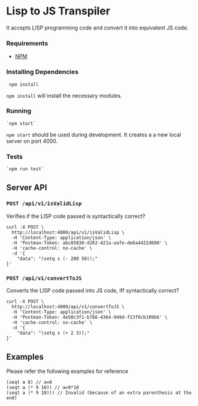 # Lisp to JS Transpiler
It accepts LISP programming code and convert it into equivalent JS code.

### Requirements
* [NPM](https://www.npmjs.com/)

### Installing Dependencies
```
 npm install
```
`npm install` will install the necessary modules.

### Running
```
`npm start`
``` 
`npm start` should be used during development. It creates a a new local server on port 4000.

### Tests
```
`npm run test`
``` 

## Server API

### `POST /api/v1/isValidLisp`
Verifies if the LISP code passed is syntactically correct?

```
curl -X POST \
  http://localhost:4000/api/v1/isValidLisp \
  -H 'Content-Type: application/json' \
  -H 'Postman-Token: abc85838-d262-421a-aafe-de6a4422d600' \
  -H 'cache-control: no-cache' \
  -d '{
	"data": "(setq x (- 200 50));"
}'
```

### `POST /api/v1/convertToJS`
Converts the LISP code passed into JS code, iff syntactically correct?

```
curl -X POST \
  http://localhost:4000/api/v1/convertToJS \
  -H 'Content-Type: application/json' \
  -H 'Postman-Token: 4e50c3f1-b766-4364-949d-f23f8cb109b6' \
  -H 'cache-control: no-cache' \
  -d '{
	"data": "(setq x (+ 2 3));"
}'
```

## Examples
Please refer the following examples for reference

```
(seqt a 8) // a=8
(seqt a (* 9 10)) // a=9*10
(seqt a (* 9 10))) // Invalid (because of an extra parenthesis at the end)
```

##

